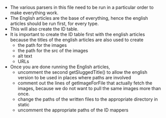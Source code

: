 + The various parsers in this file need to be run in a particular order to make everything work.
+ The English articles are the base of everything, hence the english articles should be run first, for every type. 
+ This will also create the ID table.
+ It is important to create the ID table first with the english articles because the titles of the english articles are also used to create 
    + the path for the images
    + the path for the src of the images
    + alt text
    + URLs
+ Once you are done running the English articles, 
    + uncomment the second getSluggedTitle() to allow the english version to be used in places where paths are involved
    + comment out the lines of getImageForFile that actually fetch the images, because we do not want to pull the same images more than once.
    + change the paths of the written files to the appropriate directory in static
    + uncomment the appropriate paths of the ID mappers
